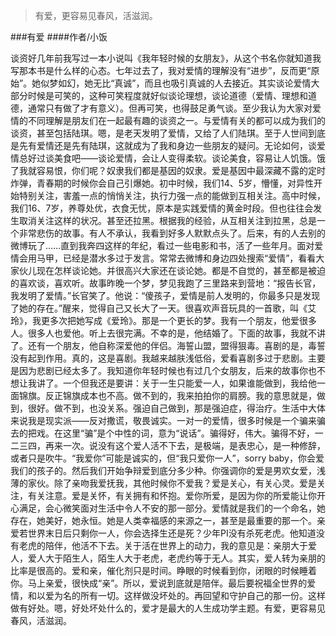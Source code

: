 > 有爱，更容易见春风，活滋润。

###有爱
####作者/小饭

谈资好几年前我写过一本小说叫《我年轻时候的女朋友》，从这个书名你就知道我写那本书是什么样的心态。七年过去了，我对爱情的理解没有“进步”，反而更“原始”。她似梦如幻，她无比“真诚”，而且也吸引真诚的人去接近。其实谈论爱情大部分时候是可笑的，这种可笑程度就好似谈论理想，谈论道德（爱情、理想和道德，通常只有做了才有意义）。但再可笑，也得鼓足勇气谈。至少我认为大家对爱情的不同理解是朋友们在一起最有趣的谈资之一。与爱情有关的都可以成为我们的谈资，甚至包括陆琪。嗯，是老天发明了爱情，又给了人们陆琪。至于人世间到底是先有爱情还是先有陆琪，这就成为了我和身边一些朋友的疑问。无论如何，谈爱情总好过谈美食吧——谈论爱情，会让人变得柔软。谈论美食，容易让人饥饿。饿了我就容易恨，你们呢？奴隶我们都是基因的奴隶。爱是基因中最深藏不露的定时炸弹，青春期的时候你会自己引爆她。初中时候，我们14、5岁，懵懂，对异性开始特别关注，害羞一点的悄悄关注，执行力强一点的能做到互相关注。高中时候，我们16、7岁，养尊处优，衣食无忧，原本是实践爱情的黄金时段。但也往往会发生取消关注这样的状况。甚至还拉黑。根据我的经验，从互相关注到拉黑，总是一个非常悲伤的故事。有人不承认，我看到好多人默默点头了。后来，有的人去别的微博玩了……直到我奔四这样的年纪，看过一些电影和书，活了一些年月。面对爱情会用马甲，已经是潜水多过于发言。常常去微博和身边四处搜索“爱情”，看看大家伙儿现在怎样谈论她。并很高兴大家还在谈论她。都是不自觉的，甚至都是被迫的喜欢谈，喜欢听。故事昨晚一个梦，梦见我跑了三里路来到营地：“报告长官，我发明了爱情。”长官笑了。他说：“傻孩子，爱情是前人发明的，你最多只是发现了她的存在。”醒来，觉得自己又长大了一天。很喜欢声音玩具的一首歌，叫《艾玲》，我更多次把她写成《爱玲》。那是一个更长的梦。我有一个朋友，他爱很多人。很多人也爱他。听上去很完满。不幸的是，他结婚了。下面的故事，我就不讲了。还有一个朋友，他自称深爱他的伴侣。海誓山盟，盟得狠毒。喜剧的是，毒誓没有起到作用。真的，这是喜剧。我越来越肤浅低俗，爱看喜剧多过于悲剧。主要是因为悲剧已经太多了。我知道你年轻时候也有过几个女朋友，后来的故事你也不想让我讲了。一个但我还是要讲：关于一生只能爱一人，如果谁能做到，我给他一面锦旗。反正锦旗成本也不高。做不到的，我来拍拍你的肩膀。我的意思就是，做到，很好。做不到，也没关系。强迫自己做到，那是强迫症，得治疗。生活中大体来说我是现实派——反对撒谎，敬畏诚实。一对一的爱情，很多时候是一个骗来骗去的把戏。在这里“骗”是个中性的词，意为“说话”。骗得好，伟大。骗得不好，一二三四，再来一次。说没有这个爱人活不下去，是极端，是表忠心，是一种修辞，或者只是吹牛。“我爱你”可能是诚实的，但“我只爱你一人”，sorry baby，你会爱我们的孩子的。然后我们开始争辩爱到底分多少种。你强调你的爱是男欢女爱，浅薄的家伙。除了亲吻我爱抚我，其他时候你不爱我？爱是关心，有关心灵。爱是关注，有关注意。爱是关怀，有关拥有和怀抱。爱你所爱，是因为你的所爱能让你开心满足，会心微笑面对生活中令人不安的那一部分。爱情就是我们的一个命名，她存在，她美好，她永恒。她是人类幸福感的来源之一，甚至是最重要的那一个。亲爱若世界末日后只剩你一人，你会选择生还是死？少年PI没有杀死老虎。他知道没有老虎的陪伴，他活不下去。关于活在世界上的动力，我的意见是：亲朋大于爱人，爱人大于陌生人，陌生人大于老虎，老虎约等于无人。其实，爱人转为亲朋的比率是很高的。爱和亲，催化剂只是时间。睁眼的时候看到你，闭眼的时候睡着你。马上亲爱，很快成“亲”。所以，爱说到底就是陪伴。最后要祝福全世界的爱情，和以爱为名的所有一切。这样做没坏处的。再回望和守护自己的那一份。这样做有好处。嗯，好处坏处什么的，爱才是最大的人生成功学主题。有爱，更容易见春风，活滋润。			  		